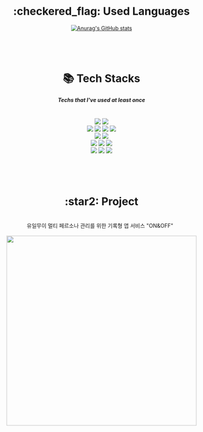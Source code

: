 <br>
<br>

<div align=center><h1>:checkered_flag: Used Languages </h1></div>

<div align=center> 
  
  [![Anurag's GitHub stats](https://github-readme-stats.vercel.app/api?username=SongKong00)](https://github.com/anuraghazra/github-readme-stats)

</div>

<br>
<br>
<br>

<div align=center><h1>📚 Tech Stacks</h1></div>
<div align=center><h5>Techs that I've used at least once</h5></div>

<br>

<div align=center> 
 <img src="https://img.shields.io/badge/python-3776AB?style=for-the-badge&logo=python&logoColor=white">
 <img src="https://img.shields.io/badge/c-A8B9CC?style=for-the-badge&logo=C&logoColor=white">
 <br>
  
 <img src="https://img.shields.io/badge/Android-3DDC84?style=for-the-badge&logo=Android&logoColor=white">
 <img src="https://img.shields.io/badge/Kotlin-7F52FF?style=for-the-badge&logo=Kotlin&logoColor=white">
 <img src="https://img.shields.io/badge/flutter-02569B?style=for-the-badge&logo=flutter&logoColor=white">
 <img src="https://img.shields.io/badge/dart-0175C2?style=for-the-badge&logo=Dart&logoColor=white">
 <br>
  
 <img src="https://img.shields.io/badge/tensorflow-FF6F00?style=for-the-badge&logo=tensorflow&logoColor=white">
 <img src="https://img.shields.io/badge/Jupyter-F37626?style=for-the-badge&logo=Jupyter&logoColor=white">
 <br>
  
 <img src="https://img.shields.io/badge/linux-FCC624?style=for-the-badge&logo=linux&logoColor=black">
 <img src="https://img.shields.io/badge/Amazon EC2-FF9900?style=for-the-badge&logo=AmazonEC2&logoColor=white">
 <img src="https://img.shields.io/badge/Virtual Box-183A61?style=for-the-badge&logo=VirtualBox&logoColor=white">
 <br>
   
 <img src="https://img.shields.io/badge/Notion-000000?style=for-the-badge&logo=Notion&logoColor=white">
 <img src="https://img.shields.io/badge/Slack-4A154B?style=for-the-badge&logo=Slack&logoColor=white">
 <img src="https://img.shields.io/badge/Figma-F24E1E?style=for-the-badge&logo=Figma&logoColor=white">
 <br>

</div>
  
<br>
<br>
<br>
<br>

<div align=center><h1>:star2: Project </h1></div>

<br>

<div align=center>
  유일무이 멀티 페르소나 관리를 위한 기록형 앱 서비스 "ON&OFF"
   
</div>

<br>

<div align=center>
  <img src="https://user-images.githubusercontent.com/114280643/192482449-da0ed8ea-4fd6-48ff-aa79-533a261fd1ee.jpg" width="500">
</div>
  
<br>
<br>
<br>
<br>



